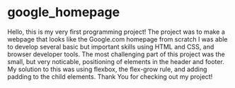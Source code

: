# google_homepage
Hello, this is my very first programming project!
The project was to make a webpage that looks like the Google.com homepage from scratch
I was able to develop several basic but important skills using HTML and CSS, and browser developer tools.
The most challenging part of this project was the small, but very noticable, positioning of elements in the header and footer.
My solution to this was using flexbox, the flex-grow rule, and adding padding to the child elements. 
Thank You for checking out my project!  